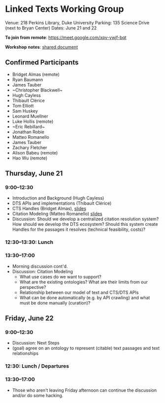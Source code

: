 # Linked Texts Working Group
Venue: 218 Perkins Library, Duke University
Parking: 135 Science Drive (next to Bryan Center)
Dates: June 21 and 22

**To join from remote**: https://meet.google.com/xpv-ywjf-bqt

**Workshop notes**: [shared document](https://docs.google.com/document/d/11C5Nfx38Cg-MXB8Oda9cAMiaES02kmhXVo5hSOq2Ifs/edit?usp=sharing) 

## Confirmed Participants
 * Bridget Almas (remote)
 * Ryan Baumann
 * James Tauber 
 * ~Christopher Blackwell~
 * Hugh Cayless
 * Thibault Clérice
 * Tom Elliott
 * Sam Huskey
 * Leonard Muellner
 * Luke Hollis (remote)
 * ~Eric Rebillard~
 * Jonathan Robie
 * Matteo Romanello
 * James Tauber
 * Zachary Fletcher 
 * Alison Babeu (remote)
 * Hao Wu (remote)

## Thursday, June 21
### 9:00–12:30
 * Introduction and Background (Hugh Cayless)
 * DTS APIs and implementations (Thibault Clérice)
 * CTS Handles (Bridget Almas), [slides](https://docs.google.com/presentation/d/100SCupW0pHVCzCvKHTqQ0cVlqDRZr1UPpaJ3V4Oe0xw/edit#slide=id.p) 
 * Citation Modeling (Matteo Romanello) [slides](https://docs.google.com/presentation/d/1zyROIQvZ1ywaokRT750zyL2pjBKoQ2DwssHVaDAlWPs/edit#slide=id.p1)
 * Discussion: Should we develop a centralized citation resolution system? How should we develop the DTS ecosystem? Should this system create Handles for the passages it resolves (technical feasibility, costs)? 

### 12:30–13:30: Lunch
### 13:30–17:00
 * Morning discussion cont'd.
 * Discussion: Citation Modeling
   * What use cases do we want to support?
   * What are the existing ontologies? What are their limits from our perspective?
   * Relationship between our model of text and CTS/DTS APIs
   * What can be done automatically (e.g. by API crawling) and what must be done manually (curation)?

## Friday, June 22
### 9:00–12:30
 * Discussion: Next Steps
  * (goal) agree on an ontology to represent (citable) text passages and text relationships
### 12:30: Lunch / Departures
### 13:30–17:00
 * Those who aren't leaving Friday afternoon can continue the discussion and/or do some hacking.
